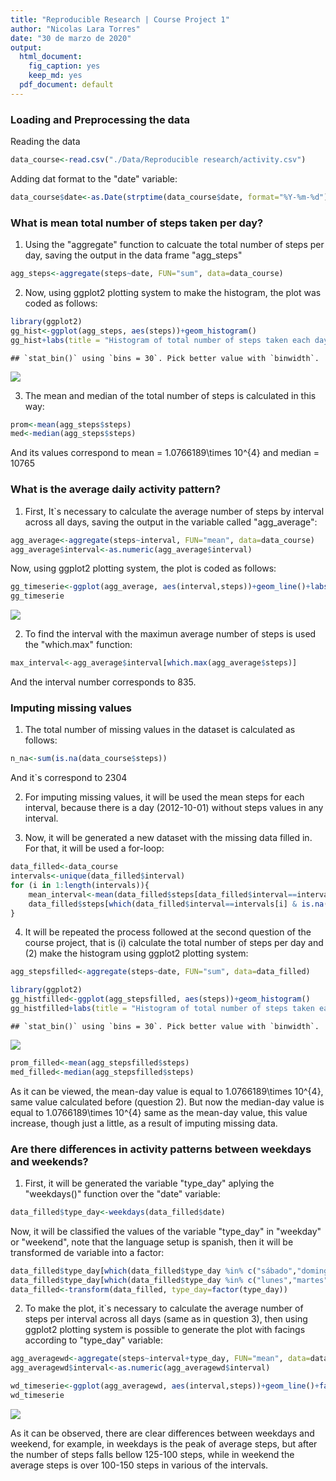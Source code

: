 ```yaml
---
title: "Reproducible Research | Course Project 1"
author: "Nicolas Lara Torres"
date: "30 de marzo de 2020"
output:
  html_document:
    fig_caption: yes
    keep_md: yes
  pdf_document: default
---
```




### Loading and Preprocessing the data

Reading the data


```r
data_course<-read.csv("./Data/Reproducible research/activity.csv")
```

Adding dat format to the "date" variable:


```r
data_course$date<-as.Date(strptime(data_course$date, format="%Y-%m-%d"))
```


### What is mean total number of steps taken per day?

1. Using the "aggregate" function to calcuate the total number of steps per day, saving the output in the data frame "agg_steps"


```r
agg_steps<-aggregate(steps~date, FUN="sum", data=data_course)
```

2. Now, using ggplot2 plotting system to make the histogram, the plot was coded as follows:


```r
library(ggplot2)
gg_hist<-ggplot(agg_steps, aes(steps))+geom_histogram()
gg_hist+labs(title = "Histogram of total number of steps taken each day")+theme_bw()
```

```
## `stat_bin()` using `bins = 30`. Pick better value with `binwidth`.
```

![](DS---Reprod-Research---Course-Project-1_files/figure-html/histogram-1.png)<!-- -->

3. The mean and median of the total number of steps is calculated in this way:


```r
prom<-mean(agg_steps$steps)
med<-median(agg_steps$steps)
```
And its values correspond to mean = 1.0766189\times 10^{4} and median = 10765


### What is the average daily activity pattern?

1. First, It`s necessary to calculate the average number of steps by interval across all days, saving the output in the variable called "agg_average":


```r
agg_average<-aggregate(steps~interval, FUN="mean", data=data_course)
agg_average$interval<-as.numeric(agg_average$interval)
```

Now, using ggplot2 plotting system, the plot is coded as follows:


```r
gg_timeserie<-ggplot(agg_average, aes(interval,steps))+geom_line()+labs(title="Time serie of the average number of steps by interval time")
gg_timeserie
```

![](DS---Reprod-Research---Course-Project-1_files/figure-html/timeserie-1.png)<!-- -->

2. To find the interval with the maximun average number of steps is used the "which.max" function:


```r
max_interval<-agg_average$interval[which.max(agg_average$steps)]
```
And the interval number corresponds to 835.


### Imputing missing values

1. The total number of missing values in the dataset is calculated as follows:


```r
n_na<-sum(is.na(data_course$steps))
```

And it`s correspond to 2304

2. For imputing missing values, it will be used the mean steps for each interval, because there is a day (2012-10-01) without steps values in any interval.


3. Now, it will be generated a new dataset with the missing data filled in. For that, it will be used a for-loop:


```r
data_filled<-data_course
intervals<-unique(data_filled$interval)
for (i in 1:length(intervals)){
    mean_interval<-mean(data_filled$steps[data_filled$interval==intervals[i]], na.rm = TRUE) #calculating the median interval
    data_filled$steps[which(data_filled$interval==intervals[i] & is.na(data_filled$steps)==TRUE)]<-mean_interval #imputing the median-day value where there is a NA value
}
```

4. It will be repeated the process followed at the second question of the course project, that is (i) calculate the total number of steps per day and (2) make the histogram using ggplot2 plotting system:



```r
agg_stepsfilled<-aggregate(steps~date, FUN="sum", data=data_filled)
```


```r
library(ggplot2)
gg_histfilled<-ggplot(agg_stepsfilled, aes(steps))+geom_histogram()
gg_histfilled+labs(title = "Histogram of total number of steps taken each day (Filled version)")+theme_bw()
```

```
## `stat_bin()` using `bins = 30`. Pick better value with `binwidth`.
```

![](DS---Reprod-Research---Course-Project-1_files/figure-html/histogram_filled-1.png)<!-- -->


```r
prom_filled<-mean(agg_stepsfilled$steps)
med_filled<-median(agg_stepsfilled$steps)
```

As it can be viewed, the mean-day value is equal to 1.0766189\times 10^{4}, same value calculated before (question 2). But now the median-day value is equal to 1.0766189\times 10^{4} same as the mean-day value, this value increase, though just a little, as a result of imputing missing data.


### Are there differences in activity patterns between weekdays and weekends?

1. First, it will be generated the variable "type_day" aplying the "weekdays()" function over the "date" variable:


```r
data_filled$type_day<-weekdays(data_filled$date)
```

Now, it will be classified the values of the variable "type_day" in "weekday" or "weekend", note that the language setup is spanish, then it will be transformed de variable into a factor:


```r
data_filled$type_day[which(data_filled$type_day %in% c("sábado","domingo"))]<-"weekend"
data_filled$type_day[which(data_filled$type_day %in% c("lunes","martes","miércoles","jueves","viernes"))]<-"weekday"
data_filled<-transform(data_filled, type_day=factor(type_day))
```

2. To make the plot, it`s necessary to calculate the average number of steps per interval across all days (same as in question 3), then using ggplot2 plotting system is possible to generate the plot with facings according to "type_day" variable:



```r
agg_averagewd<-aggregate(steps~interval+type_day, FUN="mean", data=data_filled)
agg_averagewd$interval<-as.numeric(agg_averagewd$interval)
```


```r
wd_timeserie<-ggplot(agg_averagewd, aes(interval,steps))+geom_line()+facet_grid(.~type_day)+labs(title="Time serie of the average number of steps by interval | Weekday vs Weekend")
wd_timeserie
```

![](DS---Reprod-Research---Course-Project-1_files/figure-html/timeserie_wd-1.png)<!-- -->

As it can be observed, there are clear differences between weekdays and weekend, for example, in weekdays is the peak of average steps, but after the number of steps falls bellow 125-100 steps, while in weekend the average steps is over 100-150 steps in various of the intervals.


